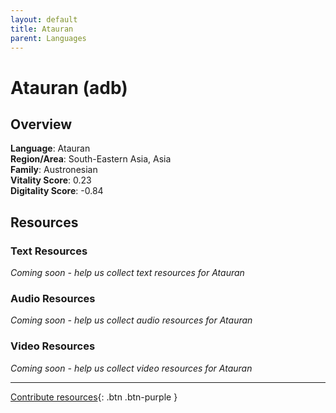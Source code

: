 ```yaml
---
layout: default
title: Atauran
parent: Languages
---
```


# Atauran (adb)

## Overview

**Language**: Atauran  
**Region/Area**: South-Eastern Asia, Asia  
**Family**: Austronesian  
**Vitality Score**: 0.23  
**Digitality Score**: -0.84  

## Resources

### Text Resources
*Coming soon - help us collect text resources for Atauran*

### Audio Resources
*Coming soon - help us collect audio resources for Atauran*

### Video Resources
*Coming soon - help us collect video resources for Atauran*

---

[Contribute resources](https://fairtrain.github.io/){: .btn .btn-purple }
